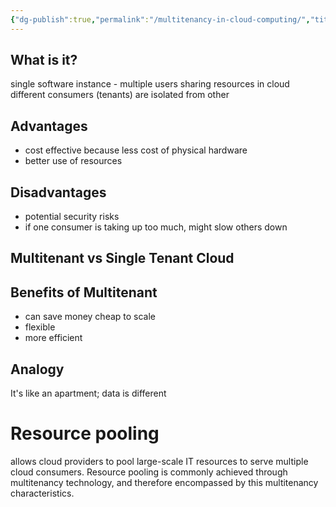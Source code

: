 ```yaml
---
{"dg-publish":true,"permalink":"/multitenancy-in-cloud-computing/","title":"Multitenancy in Cloud Computing","tags":["cloudcomputing"],"created":"","updated":""}
---
```



## What is it?
single software instance - multiple users sharing resources in cloud 
different consumers (tenants) are isolated from other 

## Advantages
- cost effective because less cost of physical hardware
- better use of resources 

## Disadvantages
- potential security risks 
- if one consumer is taking up too much, might slow others down 

## Multitenant vs Single Tenant Cloud 

## Benefits of Multitenant 
- can save money 
	cheap to scale
- flexible
- more efficient

## Analogy
It's like an apartment; data is different 


# Resource pooling 
allows cloud providers to pool large-scale IT resources to serve multiple cloud consumers.
Resource pooling is commonly achieved through multitenancy technology, and therefore encompassed by this multitenancy characteristics.
